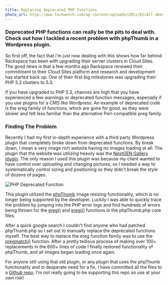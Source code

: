 ```yaml
---
title: Replacing deprecated PHP functions
photo_url: http://www.techwench.com/wp-content/uploads/2011/02/All-about-Web-Development-Companies.jpg
---
```


### Deprecated PHP functions can really be the pits to deal with. Check out how I tackled a recent problem with phpThumb in a Wordpress plugin.

So first off, the fact that i'm just now dealing with this shows how far behind Rackspace has been with upgrading their server clusters in Cloud Sites. The good news is that a few months ago Rackspace renewed their commitment to their Cloud Sites platform and research and development has started back up. One of their first big milestones was upgrading their PHP 5.2 clusters to 5.3.

If you have upgraded to PHP 5.3, chances are high that you have experienced a few warnings or deprecated function messages, especially if you use plugins for a CMS like Wordpress. An example of deprecated code is the ereg family of functions, which are gone for good, as they were slower and felt less familiar than the alternative Perl-compatible preg family.

### Finding The Problem

Recently I had my first in-depth experience with a third party Wordpress plugin that completely broke down from deprecated functions. By break down, I mean a very image rich website having no images loading at all. The plugin that the website was utilizing heavily was the [NextGEN Gallery plugin](http://wordpress.org/extend/plugins/nextgen-gallery/). The only reason I used this plugin was because my client wanted to have control over uploading and changing pictures, so I needed a way to systematically control sizing and positioning so they didn't break the style of dozens of pages.

![PHP Deprecated Function](http://static.simp.sn/assets/deprecated.jpg)

This plugin utilized the [phpThumb](http://phpthumb.sourceforge.net/) image resizing functionality, which is no longer being supported by the developer. Luckily I was able to quickly trace the problem by jumping into the PHP error logs and find hundreds of errors being thrown for the [ereg()](http://php.net/manual/en/function.ereg.php) and [eregi()](http://php.net/manual/en/function.eregi.php) functions in the phpThumb.php core files.

After a quick google search I couldn't find anyone who had patched phpThumb.php so I set out to manually replace the deprecated functions myself. The best way to replace the ereg function family was to use the [pregmatch()](http://php.net/manual/en/function.preg-match.php) function. After a pretty tedious process of making over 100+ replacements in the 600+ lines of code I finally restored functionality of phpThumb, and all images began loading once again.

For anyone still using that old plugin, or any plugin that uses the phpThumb functionality and in desperate need for a fix, I have committed all the files to a [Github repo](https://github.com/simpson/phpThumb-for-PHP-5.3). I'm not really going to be supporting this repo so use at your own risk!

